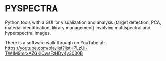 # PYSPECTRA
Python tools with a GUI for visualization and analysis (target detection, PCA, material identification, library management) involving multispectral and hyperspectral images.

There is a software walk-through on YouTube at: https://youtube.com/playlist?list=PLzUi-TW1M9mrxAZGKlCwsFzHDv4y3030B